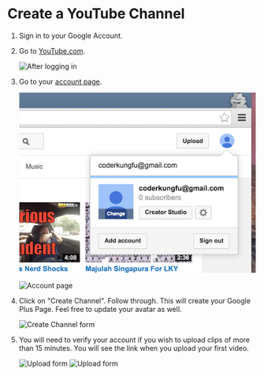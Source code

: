 # Create a YouTube Channel

1. Sign in to your Google Account.
2. Go to [YouTube.com](http://youtube.com).

	![After logging in](images/01_logged_in.png)

3. Go to your [account page](https://www.youtube.com/account).

	![Account settings](images/02_account_settings.png)

	![Account page](images/03_create_new_channel.png)

4. Click on "Create Channel". Follow through. This will create your Google Plus Page. Feel free to update your avatar as well.

	![Create Channel form](images/04_new_channel_form.png)

5. You will need to verify your account if you wish to upload clips of more than 15 minutes. You will see the link when you upload your first video.

	![Upload form](images/05_upload_form.png)
	![Upload form](images/06_account_verification.png)